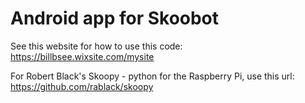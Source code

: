 # Android app for Skoobot

See this website for how to use this code: https://billbsee.wixsite.com/mysite

For Robert Black's Skoopy - python for the Raspberry Pi, use this url: https://github.com/rablack/skoopy

